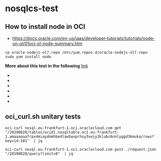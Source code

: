 # nosqlcs-test

## How to install node in OCI

- https://docs.oracle.com/en-us/iaas/developer-tutorials/tutorials/node-on-ol/01oci-ol-node-summary.htm

````
cp oracle-nodejs-ol7.repo /etc/yum.repos.d/oracle-nodejs-ol7.repo
sudo yum install node
````

**More about this test in the following** [link](./node/README.md)


-
-
-
-
-
-


## oci_curl.sh unitary tests

````
oci-curl nosql.eu-frankfurt-1.oci.oraclecloud.com get "/20190828/tables/ocid1.nosqltable.oc1.eu-frankfurt-1.amaaaaaafrpx4miaydomhbe4law5wvprhsy3vejy2klubc6nnlyggd3kmuka/rows?key=id:101"  | jq

oci-curl nosql.eu-frankfurt-1.oci.oraclecloud.com post ./request.json "/20190828/query?limit=8"  | jq
````
